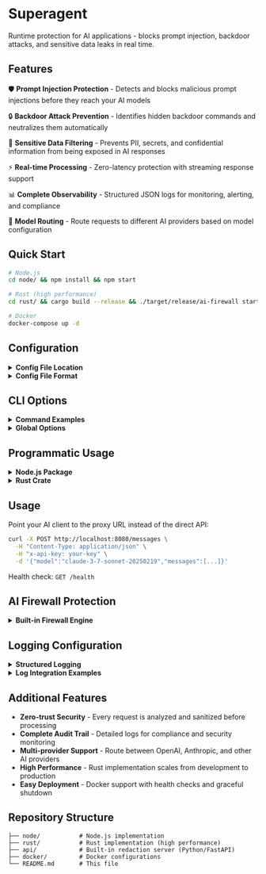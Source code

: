 # Superagent

Runtime protection for AI applications - blocks prompt injection, backdoor attacks, and sensitive data leaks in real time.

## Features

🛡️ **Prompt Injection Protection** - Detects and blocks malicious prompt injections before they reach your AI models

🔒 **Backdoor Attack Prevention** - Identifies hidden backdoor commands and neutralizes them automatically  

🚫 **Sensitive Data Filtering** - Prevents PII, secrets, and confidential information from being exposed in AI responses

⚡ **Real-time Processing** - Zero-latency protection with streaming response support

📊 **Complete Observability** - Structured JSON logs for monitoring, alerting, and compliance

🔄 **Model Routing** - Route requests to different AI providers based on model configuration

## Quick Start

```bash
# Node.js
cd node/ && npm install && npm start

# Rust (high performance)
cd rust/ && cargo build --release && ./target/release/ai-firewall start

# Docker
docker-compose up -d
```

## Configuration

<details>
<summary><strong>Config File Location</strong></summary>

By default, both implementations look for `superagent.yaml` in the current working directory. You can specify a custom config file path using the `--config` parameter:

```bash
# Node.js
npm start -- --config=/etc/vibekit/superagent.yaml

# Rust
./target/release/ai-firewall start --config=/etc/vibekit/superagent.yaml
```
</details>

<details>
<summary><strong>Config File Format</strong></summary>

Edit `superagent.yaml` to add models and API endpoints:

```yaml
models:
  - model_name: "gpt-4o"
    provider: "openai"
    api_base: "https://api.openai.com"
  
  - model_name: "claude-3-7-sonnet-20250219"
    provider: "anthropic"
    api_base: "https://api.anthropic.com/v1"

# Optional: Send telemetry data to external webhook
telemetry_webhook:
  url: "https://your-webhook-endpoint.com/api/telemetry"
  headers:
    x-api-key: "your-api-key"
    x-team-id: "your-team-id"
```
</details>

## CLI Options

<details>
<summary><strong>Command Examples</strong></summary>

Both Node.js and Rust implementations support the following CLI options:

```bash
# Basic usage
ai-firewall start --port 8080

# With custom config
ai-firewall start --port 8080 --config=/path/to/superagent.yaml

# With redaction API for input screening
ai-firewall start --redaction-api-url=http://localhost:3000/redact

# Background mode (daemon)
ai-firewall start --daemon

# Server management
ai-firewall stop --port 8080
ai-firewall status --port 8080
```
</details>

<details>
<summary><strong>Global Options</strong></summary>

- `-p, --port <PORT>`: Port to run on (default: 8080)
- `-c, --config <PATH>`: Path to superagent.yaml file (default: superagent.yaml)
- `--redaction-api-url <URL>`: URL for redaction API to screen user messages
- `-d, --daemon`: Run in background (start command only)
</details>

## Programmatic Usage

<details>
<summary><strong>Node.js Package</strong></summary>

Install the package:
```bash
npm install ai-firewall
```

Create a server programmatically:
```javascript
import ProxyServer from 'ai-firewall';

const port = 8080;
const configPath = './superagent.yaml'; // optional, defaults to 'superagent.yaml'
const redactionApiUrl = 'http://localhost:3000/redact'; // optional
const proxy = new ProxyServer(port, configPath, redactionApiUrl);

// Start the server
await proxy.start();

// Graceful shutdown
process.on('SIGINT', () => {
  proxy.stop();
  process.exit(0);
});
```
</details>

<details>
<summary><strong>Rust Crate</strong></summary>

Add to your `Cargo.toml`:
```toml
[dependencies]
ai-firewall = "0.0.1"
```

Create a server programmatically:
```rust
use ai_firewall::ProxyServer;

#[tokio::main]
async fn main() -> Result<(), Box<dyn std::error::Error>> {
    let port = 8080;
    let config_path = Some("./superagent.yaml".to_string()); // optional
    let redaction_api_url = Some("http://localhost:3000/redact".to_string()); // optional
    
    let server = ProxyServer::new(port, config_path, redaction_api_url).await?;
    
    // Start the server (this blocks)
    server.start().await?;
    
    Ok(())
}
```
</details>

## Usage

Point your AI client to the proxy URL instead of the direct API:

```bash
curl -X POST http://localhost:8080/messages \
  -H "Content-Type: application/json" \
  -H "x-api-key: your-key" \
  -d '{"model":"claude-3-7-sonnet-20250219","messages":[...]}'
```

Health check: `GET /health`

## AI Firewall Protection

<details>
<summary><strong>Built-in Firewall Engine</strong></summary>

Powered by a fine-tuned Gemma 3 270M model for real-time threat detection:

```bash
# Start the firewall engine
cd api/ && ./start.sh

# Start proxy with firewall enabled  
./target/release/ai-firewall start --redaction-api-url=http://localhost:3000/redact
```

**Protection Types:**
- 🛡️ **Prompt Injections** → Replaced with `[INJECTION]`
- 🔒 **Backdoor Commands** → Replaced with `[BACKDOOR]`  
- 🚫 **Sensitive Data (PII)** → Replaced with `[REDACTED]`

**Features:**
- Automatic model download on first run
- Sub-100ms inference time
- Supports all message formats (text, structured content)
- Graceful fallback if firewall is unavailable
</details>

## Logging Configuration

<details>
<summary><strong>Structured Logging</strong></summary>

Superagent outputs structured JSON logs to stdout that can be ingested by any log aggregation system (ELK, Splunk, DataDog, Loki, etc.).

**Environment Variables:**
```bash
LOG_LEVEL=info    # debug|info|warn|error (default: info)
```

**Example log output:**
```json
{
  "timestamp": "2024-08-26T10:30:00.000Z",
  "level": "info",
  "message": "Request processed",
  "service": "ai-firewall-node",
  "version": "0.0.1",
  "event_type": "request_processed",
  "trace_id": "abc123-def456-789",
  "request": {
    "method": "POST",
    "url": "/v1/messages",
    "model": "claude-3-7-sonnet-20250219",
    "headers": {
      "user-agent": "curl/7.68.0",
      "originator": "my-app"
    },
    "body_size_bytes": 1024
  },
  "response": {
    "status": 200,
    "duration_ms": 1250,
    "body_size_bytes": 2048,
    "is_sse": true
  },
  "redaction": {
    "input_redacted": true,
    "output_redacted": true,
    "processing_time_ms": 15
  },
  "proxy": {
    "target_url": "https://api.anthropic.com/v1/messages",
    "model_routing": true
  }
}
```
</details>

<details>
<summary><strong>Log Integration Examples</strong></summary>

**Docker/Kubernetes (stdout):**
```bash
# View logs directly
docker logs container-name | jq '.'
kubectl logs deployment/ai-firewall | jq '.'

# Pipe to analysis tools
docker logs container-name | grep '"level":"error"'
```

**Fluent Bit:**
```conf
[INPUT]
    Name tail
    Path /var/log/containers/ai-firewall*.log
    Parser json

[OUTPUT] 
    Name elasticsearch
    Match *
    Host elasticsearch.example.com
```

**Vector:**
```toml
[sources.ai_firewall]
  type = "docker_logs"
  include_labels = ["ai-firewall"]

[sinks.datadog]
  type = "datadog_logs"
  inputs = ["ai_firewall"]
  default_api_key = "${DATADOG_API_KEY}"
```

**Promtail (Loki):**
```yaml
scrape_configs:
- job_name: ai-firewall
  docker_sd_configs:
    - host: unix:///var/run/docker.sock
  relabel_configs:
    - source_labels: [__meta_docker_container_label_service]
      target_label: service
```
</details>

## Additional Features

- **Zero-trust Security** - Every request is analyzed and sanitized before processing
- **Complete Audit Trail** - Detailed logs for compliance and security monitoring  
- **Multi-provider Support** - Route between OpenAI, Anthropic, and other AI providers
- **High Performance** - Rust implementation scales from development to production
- **Easy Deployment** - Docker support with health checks and graceful shutdown

## Repository Structure

```
├── node/           # Node.js implementation
├── rust/           # Rust implementation (high performance)
├── api/            # Built-in redaction server (Python/FastAPI)
├── docker/         # Docker configurations
└── README.md       # This file
```
